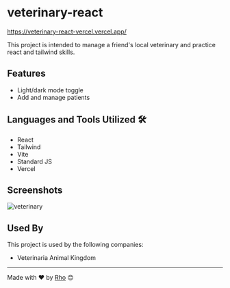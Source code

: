 # veterinary-react
https://veterinary-react-vercel.vercel.app/

This project is intended to manage a friend's local veterinary and practice react and tailwind skills.


## Features

- Light/dark mode toggle
- Add and manage patients

## Languages and Tools Utilized 🛠️

* React
* Tailwind
* Vite
* Standard JS
* Vercel

## Screenshots
![veterinary](https://user-images.githubusercontent.com/117315116/229665269-71f50248-ac0a-4e67-8acd-57fb023e9c2a.jpg)

## Used By

This project is used by the following companies:

- Veterinaria Animal Kingdom



---
Made with ❤️ by [Rho](https://github.com/idrodrigo) 😊

